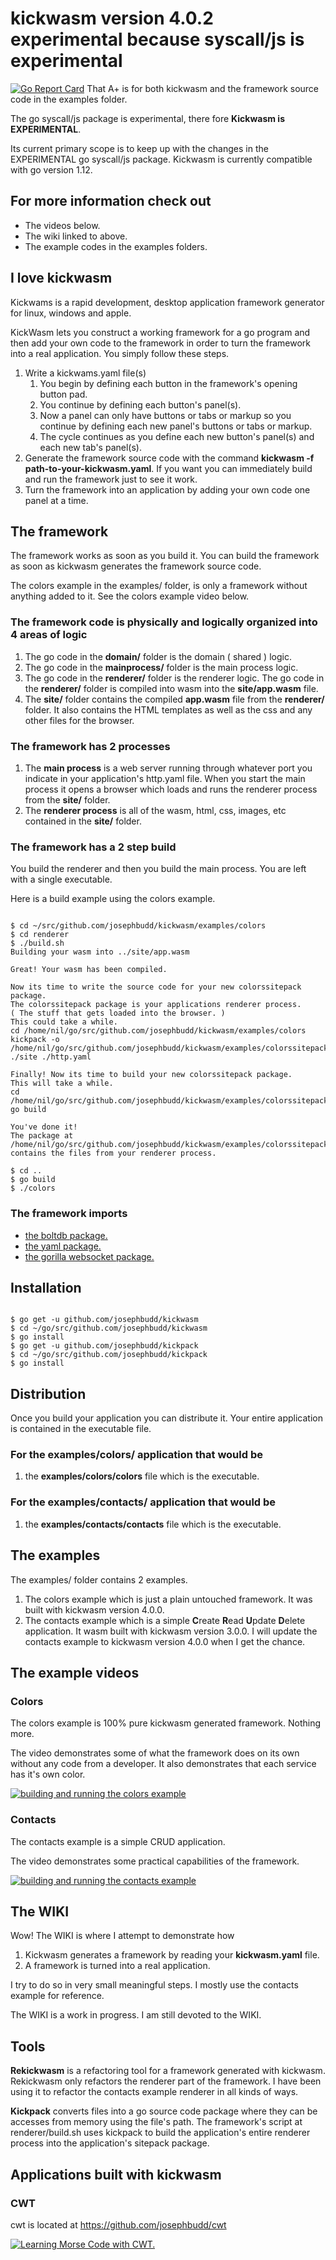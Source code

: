 # kickwasm version 4.0.2 experimental because syscall/js is experimental

[![Go Report Card](https://goreportcard.com/badge/github.com/josephbudd/kickwasm)](https://goreportcard.com/report/github.com/josephbudd/kickwasm) That A+ is for both kickwasm and the framework source code in the examples folder.

The go syscall/js package is experimental, there fore **Kickwasm is EXPERIMENTAL**.

Its current primary scope is to keep up with the changes in the EXPERIMENTAL go syscall/js package. Kickwasm is currently compatible with go version 1.12.

## For more information check out

* The videos below.
* The wiki linked to above.
* The example codes in the examples folders.

## I love kickwasm

Kickwams is a rapid development, desktop application framework generator for linux, windows and apple.

KickWasm lets you construct a working framework for a go program and then add your own code to the framework in order to turn the framework into a real application. You simply follow these steps.

1. Write a kickwams.yaml file(s)
    1. You begin by defining each button in the framework's opening button pad.
    1. You continue by defining each button's panel(s).
    1. Now a panel can only have buttons or tabs or markup so you continue by defining each new panel's buttons or tabs or markup.
    1. The cycle continues as you define each new button's panel(s) and each new tab's panel(s).
1. Generate the framework source code with the command **kickwasm -f path-to-your-kickwasm.yaml**. If you want you can immediately build and run the framework just to see it work.
1. Turn the framework into an application by adding your own code one panel at a time.

## The framework

The framework works as soon as you build it. You can build the framework as soon as kickwasm generates the framework source code.

The colors example in the examples/ folder, is only a framework without anything added to it. See the colors example video below.

### The framework code is physically and logically organized into 4 areas of logic

1. The go code in the **domain/** folder is the domain ( shared ) logic.
1. The go code in the **mainprocess/** folder is the main process logic.
1. The go code in the **renderer/** folder is the renderer logic. The go code in the **renderer/** folder is compiled into wasm into the **site/app.wasm** file.
1. The **site/** folder contains the compiled **app.wasm** file from the **renderer/** folder. It also contains the HTML templates as well as the css and any other files for the browser.

### The framework has 2 processes

1. The **main process** is a web server running through whatever port you indicate in your application's http.yaml file. When you start the main process it opens a browser which loads and runs the renderer process from the **site/** folder.
1. The **renderer process** is all of the wasm, html, css, images, etc contained in the **site/** folder.

### The framework has a 2 step build

You build the renderer and then you build the main process. You are left with a single executable.

Here is a build example using the colors example.

``` text

$ cd ~/src/github.com/josephbudd/kickwasm/examples/colors
$ cd renderer
$ ./build.sh
Building your wasm into ../site/app.wasm

Great! Your wasm has been compiled.

Now its time to write the source code for your new colorssitepack package.
The colorssitepack package is your applications renderer process.
( The stuff that gets loaded into the browser. )
This could take a while.
cd /home/nil/go/src/github.com/josephbudd/kickwasm/examples/colors
kickpack -o /home/nil/go/src/github.com/josephbudd/kickwasm/examples/colorssitepack ./site ./http.yaml

Finally! Now its time to build your new colorssitepack package.
This will take a while.
cd /home/nil/go/src/github.com/josephbudd/kickwasm/examples/colorssitepack
go build

You've done it!
The package at /home/nil/go/src/github.com/josephbudd/kickwasm/examples/colorssitepack contains the files from your renderer process.

$ cd ..
$ go build
$ ./colors

```

### The framework imports

* [the boltdb package.](https://github.com/boltdb/bolt)
* [the yaml package.](https://gopkg.in/yaml.v2)
* [the gorilla websocket package.](https://github.com/gorilla/websocket)

## Installation

``` text

$ go get -u github.com/josephbudd/kickwasm
$ cd ~/go/src/github.com/josephbudd/kickwasm
$ go install
$ go get -u github.com/josephbudd/kickpack
$ cd ~/go/src/github.com/josephbudd/kickpack
$ go install

```

## Distribution

Once you build your application you can distribute it. Your entire application is contained in the executable file.

### For the examples/colors/ application that would be

1. the **examples/colors/colors** file which is the executable.

### For the examples/contacts/ application that would be

1. the **examples/contacts/contacts** file which is the executable.

## The examples

The examples/ folder contains 2 examples.

1. The colors example which is just a plain untouched framework. It was built with kickwasm version 4.0.0.
1. The contacts example which is a simple **C**reate **R**ead **U**pdate **D**elete application. It wasm built with kickwasm version 3.0.0. I will update the contacts example to kickwasm version 4.0.0 when I get the chance.

## The example videos

### Colors

The colors example is 100% pure kickwasm generated framework. Nothing more.

The video demonstrates some of what the framework does on its own without any code from a developer. It also demonstrates that each service has it's own color.

[![building and running the colors example](https://i.vimeocdn.com/video/744492343_640.webp)](https://vimeo.com/305091395)

### Contacts

The contacts example is a simple CRUD application.

The video demonstrates some practical capabilities of the framework.

[![building and running the contacts example](https://i.vimeocdn.com/video/744492275_640.webp)](https://vimeo.com/305091300)

## The WIKI

Wow! The WIKI is where I attempt to demonstrate how

1. Kickwasm generates a framework by reading your **kickwasm.yaml** file.
1. A framework is turned into a real application.

I try to do so in very small meaningful steps. I mostly use the contacts example for reference.

The WIKI is a work in progress. I am still devoted to the WIKI.

## Tools

**Rekickwasm** is a refactoring tool for a framework generated with kickwasm. Rekickwasm only refactors the renderer part of the framework. I have been using it to refactor the contacts example renderer in all kinds of ways.

**Kickpack** converts files into a go source code package where they can be accesses from memory using the file's path. The framework's script at renderer/build.sh uses kickpack to build the application's entire renderer process into the application's sitepack package.

## Applications built with kickwasm

### CWT

cwt is located at https://github.com/josephbudd/cwt

[![Learning Morse Code with CWT.](https://i.vimeocdn.com/video/772644525.jpg)](https://vimeo.com/328175343)